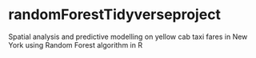 # randomForestTidyverseproject
Spatial analysis and predictive modelling on yellow cab taxi fares in New York using Random Forest algorithm in R
